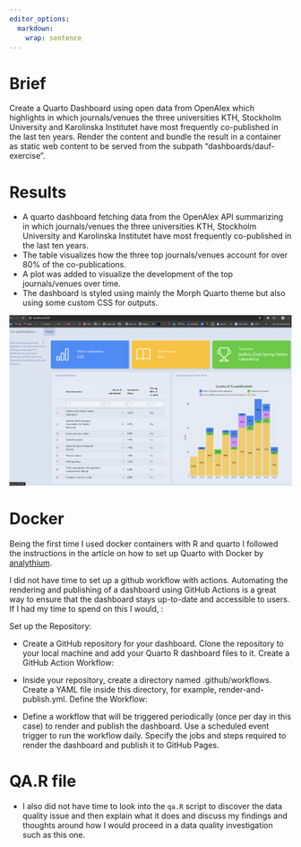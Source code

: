 ```yaml
---
editor_options: 
  markdown: 
    wrap: sentence
---
```


# Brief

Create a Quarto Dashboard using open data from OpenAlex which highlights in which journals/venues the three universities KTH, Stockholm University and Karolinska Institutet have most frequently co-published in the last ten years.
Render the content and bundle the result in a container as static web content to be served from the subpath “dashboards/dauf-exercise”.

# Results

-   A quarto dashboard fetching data from the OpenAlex API summarizing in which journals/venues the three universities KTH, Stockholm University and Karolinska Institutet have most frequently co-published in the last ten years.
-   The table visualizes how the three top journals/venues account for over 80% of the co-publications.
-   A plot was added to visualize the development of the top journals/venues over time.
-   The dashboard is styled using mainly the Morph Quarto theme but also using some custom CSS for outputs.

<p align="center">

<img src="./img/example.png" alt="Size Limit CLI" width="738"/>

</p>

# Docker

Being the first time I used docker containers with R and quarto I followed the instructions in the article on how to set up Quarto with Docker by [analythium](https://github.com/analythium/quarto-docker-examples).

I did not have time to set up a github workflow with actions.
Automating the rendering and publishing of a dashboard using GitHub Actions is a great way to ensure that the dashboard stays up-to-date and accessible to users.
If I had my time to spend on this I would, :

Set up the Repository:

-   Create a GitHub repository for your dashboard.
    Clone the repository to your local machine and add your Quarto R dashboard files to it.
    Create a GitHub Action Workflow:

-   Inside your repository, create a directory named .github/workflows.
    Create a YAML file inside this directory, for example, render-and-publish.yml.
    Define the Workflow:

-   Define a workflow that will be triggered periodically (once per day in this case) to render and publish the dashboard.
    Use a scheduled event trigger to run the workflow daily.
    Specify the jobs and steps required to render the dashboard and publish it to GitHub Pages.

# QA.R file

-   I also did not have time to look into the `qa.R` script to discover the data quality issue and then explain what it does and discuss my findings and thoughts around how I would proceed in a data quality investigation such as this one.
